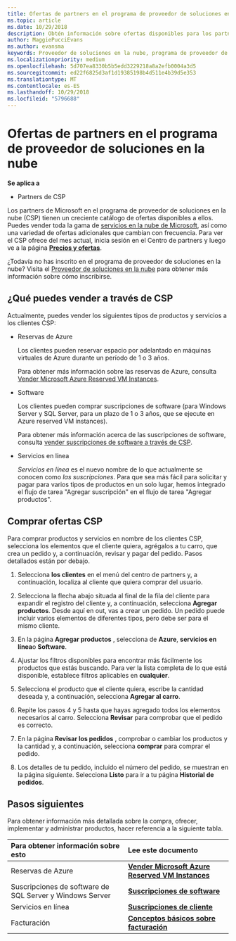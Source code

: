 ```yaml
---
title: Ofertas de partners en el programa de proveedor de soluciones en la nube | El centro de partners
ms.topic: article
ms.date: 10/29/2018
description: Obtén información sobre ofertas disponibles para los partners que venden a través del programa de proveedor de soluciones en la nube.
author: MaggiePucciEvans
ms.author: evansma
keywords: Proveedor de soluciones en la nube, programa de proveedor de soluciones en la nube, CSP, agregar un producto, vender a los clientes, ofertas de partners, ofertas CSP, servicios basados en la nube, Azure, Office 365, Dynamics, partner CSP, vender en CSP, Azure RI, Azure reserved instancias de máquina virtual de Azure reservas, servicios en línea, software de suscripción, AHUB, SQL Server en Azure, Windows Server en Azure, suscripciones de cliente
ms.localizationpriority: medium
ms.openlocfilehash: 5d707ea8330b5b5edd3229218a8a2efb0004a3d5
ms.sourcegitcommit: ed22f6825d3af1d19385198b4d511e4b39d5e353
ms.translationtype: MT
ms.contentlocale: es-ES
ms.lasthandoff: 10/29/2018
ms.locfileid: "5796688"
---
```

# <a name="partner-offers-in-the-cloud-solution-provider-program"></a>Ofertas de partners en el programa de proveedor de soluciones en la nube 

**Se aplica a**

-  Partners de CSP

Los partners de Microsoft en el programa de proveedor de soluciones en la nube (CSP) tienen un creciente catálogo de ofertas disponibles a ellos. Puedes vender toda la gama de [servicios en la nube de Microsoft](https://partner.microsoft.com/cloud-solution-provider/products-and-services), así como una variedad de ofertas adicionales que cambian con frecuencia. Para ver el CSP ofrece del mes actual, inicia sesión en el Centro de partners y luego ve a la página [**Precios y ofertas**](https://partnercenter.microsoft.com/pcv/sales).  

¿Todavía no has inscrito en el programa de proveedor de soluciones en la nube? Visita el [Proveedor de soluciones en la nube](https://partner.microsoft.com/cloud-solution-provider) para obtener más información sobre cómo inscribirse. 

## <a name="what-you-can-sell-through-csp"></a>¿Qué puedes vender a través de CSP

Actualmente, puedes vender los siguientes tipos de productos y servicios a los clientes CSP:

- Reservas de Azure<br> 

    Los clientes pueden reservar espacio por adelantado en máquinas virtuales de Azure durante un período de 1 o 3 años.<br>
    
    Para obtener más información sobre las reservas de Azure, consulta [Vender Microsoft Azure Reserved VM Instances](azure-reservations.md).

- Software<br>

    Los clientes pueden comprar suscripciones de software (para Windows Server y SQL Server, para un plazo de 1 o 3 años, que se ejecute en Azure reserved VM instances).<br>
 
  Para obtener más información acerca de las suscripciones de software, consulta [vender suscripciones de software a través de CSP](csp-software-subscriptions.md).  

- Servicios en línea<br>

     *Servicios en línea* es el nuevo nombre de lo que actualmente se conocen como *las suscripciones*. Para que sea más fácil para solicitar y pagar para varios tipos de productos en un solo lugar, hemos integrado el flujo de tarea "Agregar suscripción" en el flujo de tarea "Agregar productos". 

## <a name="buy-csp-offers"></a>Comprar ofertas CSP

Para comprar productos y servicios en nombre de los clientes CSP, selecciona los elementos que el cliente quiera, agrégalos a tu carro, que crea un pedido y, a continuación, revisar y pagar del pedido. Pasos detallados están por debajo.

1. Selecciona **los clientes** en el menú del centro de partners y, a continuación, localiza al cliente que quiera comprar del usuario. 

2. Selecciona la flecha abajo situada al final de la fila del cliente para expandir el registro del cliente y, a continuación, selecciona **Agregar productos**. Desde aquí en out, vas a crear un pedido. Un pedido puede incluir varios elementos de diferentes tipos, pero debe ser para el mismo cliente.

3. En la página **Agregar productos** , selecciona de **Azure**, **servicios en línea**o **Software**.

4. Ajustar los filtros disponibles para encontrar más fácilmente los productos que estás buscando. Para ver la lista completa de lo que está disponible, establece filtros aplicables en **cualquier**. 

5. Selecciona el producto que el cliente quiera, escribe la cantidad deseada y, a continuación, selecciona **Agregar al carro**.

6. Repite los pasos 4 y 5 hasta que hayas agregado todos los elementos necesarios al carro. Selecciona **Revisar** para comprobar que el pedido es correcto.  

7. En la página **Revisar los pedidos** , comprobar o cambiar los productos y la cantidad y, a continuación, selecciona **comprar** para comprar el pedido. 

8. Los detalles de tu pedido, incluido el número del pedido, se muestran en la página siguiente. Selecciona **Listo** para ir a tu página **Historial de pedidos**. 


## <a name="next-steps"></a>Pasos siguientes

Para obtener información más detallada sobre la compra, ofrecer, implementar y administrar productos, hacer referencia a la siguiente tabla.

|**Para obtener información sobre esto**   |**Lee este documento**   |
|:---------------------------|:--------------------|
|Reservas de Azure |[**Vender Microsoft Azure Reserved VM Instances**]( https://docs.microsoft.com/en-us/partner-center/azure-reservations) |
|Suscripciones de software de SQL Server y Windows Server |[**Suscripciones de software**]( https://docs.microsoft.com/en-us/partner-center/csp-software-subscriptions) |
|Servicios en línea |[**Suscripciones de cliente**](https://docs.microsoft.com/en-us/partner-center/customer-subscriptions) |
|Facturación |[**Conceptos básicos sobre facturación**]( https://docs.microsoft.com/en-us/partner-center/billing-basics) |

